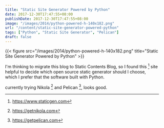 ```yaml
---
title: "Static Site Generator Powered by Python"
date: 2017-12-30T17:47:55+08:00
publishDate: 2017-12-30T17:47:55+08:00
image: "/images/2014/python-powered-h-140x182.png"
url: "/content/static-site-generator-powered-python"
tags: ["Python", "Static Site Generator", "Pelican"]
draft: false
---
```


{{< figure src="/images/2014/python-powered-h-140x182.png" title="Static Site Generator Powered by Python" >}}


I'm thinking to migrate this blog to Static Contents Blog, so I found this [^1] site helpful to decide which open source static generator should I choose, which I prefer that the software built with Python.

currently trying Nikola [^2] and Pelican [^3], looks good.

[^1]: https://www.staticgen.com
[^2]: https://getnikola.com
[^3]: https://getpelican.com
